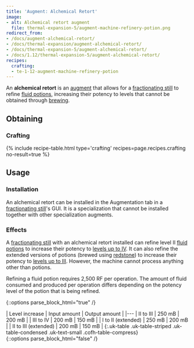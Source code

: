 ```yaml
---
title: 'Augment: Alchemical Retort'
image:
- alt: Alchemical retort augment
  file: thermal-expansion-5/augment-machine-refinery-potion.png
redirect_from:
- /docs/augment-alchemical-retort/
- /docs/thermal-expansion/augment-alchemical-retort/
- /docs/thermal-expansion-5/augment-alchemical-retort/
- /docs/1.12/thermal-expansion-5/augment-alchemical-retort/
recipes:
  crafting:
  - te-1-12-augment-machine-refinery-potion
---
```


An **alchemical retort** is an [augment](../augments/) that allows for a
[fractionating still](../fractionating-still/) to refine [fluid
potions](../../thermal-foundation/potion-fluid/), increasing their potency to levels that cannot be
obtained through [brewing](https://minecraft.gamepedia.com/Brewing).


Obtaining
---------

### Crafting
{% include recipe-table.html type='crafting' recipes=page.recipes.crafting no-result=true %}


Usage
-----

### Installation
An alchemical retort can be installed in the Augmentation tab in a
[fractionating still](../fractionating-still/)'s GUI. It is a specialization
that cannot be installed together with other specialization augments.

### Effects
A [fractionating still](../fractionating-still/) with an alchemical retort
installed can refine level II [fluid potions](../../thermal-foundation/potion-fluid/) to increase
their potency to [levels up to IV](../../cofh-core/potions/#stronger-potions).
It can also refine the extended versions of potions (brewed using
[redstone](https://minecraft.gamepedia.com/Redstone)) to increase their potency
to [levels up to III](../../cofh-core/potions/#stronger-potions). However, the
machine cannot process anything other than potions.

Refining a fluid potion requires 2,500 RF per operation. The amount of fluid
consumed and produced per operation differs depending on the potency level of
the potion that is being refined.

{::options parse_block_html="true" /}
<div class="uk-overflow-container">
| Level increase | Input amount | Output amount |
|---
| II to III | 250 mB | 200 mB |
| III to IV | 200 mB | 150 mB |
| I to II (extended) | 250 mB | 200 mB |
| II to III (extended) | 200 mB | 150 mB |
{:.uk-table .uk-table-striped .uk-table-condensed .uk-text-small .cofh-table-compress}
</div>
{::options parse_block_html="false" /}
